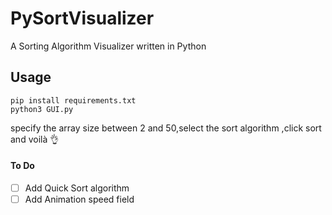 # PySortVisualizer
A Sorting Algorithm Visualizer written in Python

## Usage
```
pip install requirements.txt
python3 GUI.py
```
specify the array size between 2 and 50,select the sort algorithm ,click sort and voilà :ok_hand:

#### To Do
- [ ] Add Quick Sort algorithm
- [ ] Add Animation speed field

